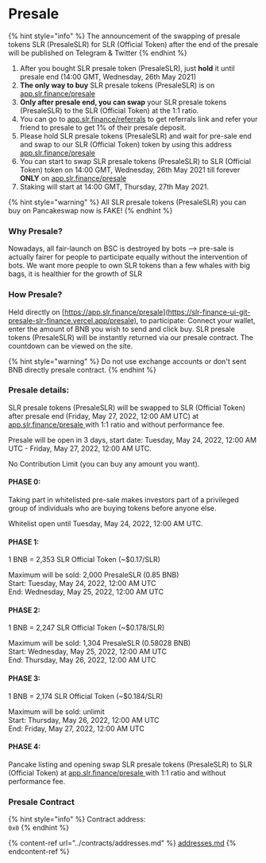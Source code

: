 # Presale

{% hint style="info" %}
The announcement of the swapping of presale tokens SLR (PresaleSLR) for SLR (Official Token) after the end of the presale will be published on Telegram & Twitter
{% endhint %}

1. After you bought SLR presale token (PresaleSLR), just **hold** it until presale end (14:00 GMT, Wednesday, 26th May 2021)
2. **The only way to buy** SLR presale tokens (PresaleSLR) is on [app.slr.finance/presale](https://app.slr.finance/presale)
3. **Only after presale end, you can swap** your SLR presale tokens (PresaleSLR) to the SLR (Official Token) at the 1:1 ratio.
4. You can go to [app.slr.finance/referrals](https://slr-finance-ui-git-presale-slr-finance.vercel.app/referral) to get referrals link and refer your friend to presale to get 1% of their presale deposit.
5. Please hold SLR presale tokens (PresaleSLR) and wait for pre-sale end and swap to our SLR (Official Token) token by using this address [app.slr.finance/presale](https://app.slr.finance/presale)
6. You can start to swap SLR presale tokens (PresaleSLR) to SLR (Official Token) token on 14:00 GMT, Wednesday, 26th May 2021 till forever **ONLY** on [app.slr.finance/presale](https://app.slr.finance/presale)
7. Staking will start at 14:00 GMT, Thursday, 27th May 2021.

{% hint style="warning" %}
All SLR presale tokens (PresaleSLR) you can buy on Pancakeswap now is FAKE!
{% endhint %}

### **Why Presale?**&#x20;

Nowadays, all fair-launch on BSC is destroyed by bots --> pre-sale is actually fairer for people to participate equally without the intervention of bots. We want more people to own SLR tokens than a few whales with big bags, it is healthier for the growth of SLR

### **How Presale?**

Held directly on [https://app.slr.finance/presale](https://slr-finance-ui-git-presale-slr-finance.vercel.app/presale), to participate: Connect your wallet, enter the amount of BNB you wish to send and click buy. SLR presale tokens (PresaleSLR) will be instantly returned via our presale contract. The countdown can be viewed on the site.

{% hint style="warning" %}
&#x20;Do not use exchange accounts or don't sent BNB directly presale contract.
{% endhint %}

### **Presale details:**

SLR presale tokens (PresaleSLR) will be swapped to SLR (Official Token) after presale end (Friday, May 27, 2022, 12:00 AM UTC) at [app.slr.finance/presale ](https://slr-finance-ui-git-presale-slr-finance.vercel.app/presale)with 1:1 ratio and without performance fee.

Presale will be open in 3 days, start date: Tuesday, May 24, 2022, 12:00 AM UTC - Friday, May 27, 2022, 12:00 AM UTC.

No Contribution Limit (you can buy any amount you want).

#### PHASE 0:

Taking part in whitelisted pre-sale makes investors part of a privileged group of individuals who are buying tokens before anyone else.

Whitelist open until Tuesday, May 24, 2022, 12:00 AM UTC.

#### PHASE 1:

1 BNB = 2,353 SLR Official Token (\~$0.17/SLR)

Maximum will be sold: 2,000 PresaleSLR (0.85 BNB)\
Start: Tuesday, May 24, 2022, 12:00 AM UTC\
End: Wednesday, May 25, 2022, 12:00 AM UTC

#### PHASE 2:

1 BNB = 2,247 SLR Official Token (\~$0.178/SLR)

Maximum will be sold: 1,304 PresaleSLR (0.58028 BNB)\
Start: Wednesday, May 25, 2022, 12:00 AM UTC\
End: Thursday, May 26, 2022, 12:00 AM UTC

#### PHASE 3:

1 BNB = 2,174 SLR Official Token (\~$0.184/SLR)

Maximum will be sold: unlimit\
Start: Thursday, May 26, 2022, 12:00 AM UTC\
End: Friday, May 27, 2022, 12:00 AM UTC

#### PHASE 4:

Pancake listing and opening swap SLR presale tokens (PresaleSLR) to SLR (Official Token) at [app.slr.finance/presale ](https://slr-finance-ui-git-presale-slr-finance.vercel.app/presale)with 1:1 ratio and without performance fee.

### Presale Contract

{% hint style="info" %}
Contract address:\
`0x0`
{% endhint %}

{% content-ref url="../contracts/addresses.md" %}
[addresses.md](../contracts/addresses.md)
{% endcontent-ref %}
